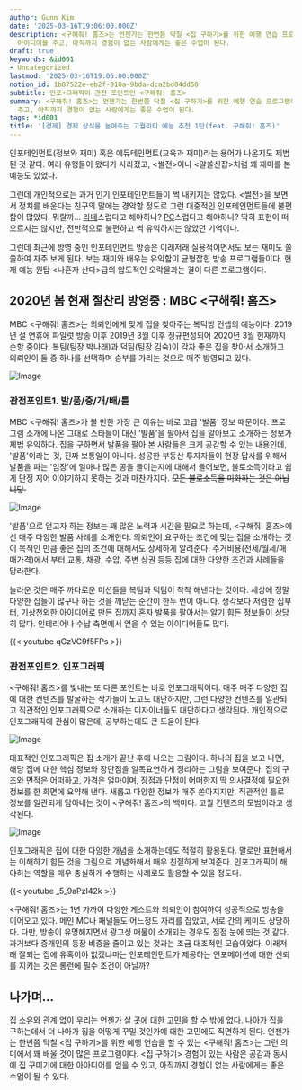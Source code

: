 ```yaml
---
author: Gunn Kim
date: '2025-03-16T19:06:00.000Z'
description: <구해줘! 홈즈>는 언젠가는 한번쯤 닥칠 <집 구하기>를 위한 예행 연습 프로그램이다. <집 구하기> 경험이 있는 사람은 공감과
  아이디어를 주고, 아직까지 경험이 없는 사람에게는 좋은 수업이 된다.
draft: true
keywords: &id001
- Uncategorized
lastmod: '2025-03-16T19:06:00.000Z'
notion_id: 1b87522e-eb2f-810a-9bda-dca2bd04dd58
subtitle: 인포+그래픽이 관전 포인트인 <구해줘! 홈즈>
summary: <구해줘! 홈즈>는 언젠가는 한번쯤 닥칠 <집 구하기>를 위한 예행 연습 프로그램이다. <집 구하기> 경험이 있는 사람은 공감과 아이디어를
  주고, 아직까지 경험이 없는 사람에게는 좋은 수업이 된다.
tags: *id001
title: '[경제] 경제 상식을 높여주는 고퀄리티 예능 추천 1탄(feat. 구해줘! 홈즈)'
---
```


인포테인먼트(정보와 재미) 혹은 에듀테인먼트(교육과 재미)라는 용어가 나온지도 제법 된 것 같다. 여러 유행들이 왔다가 사라졌고, <썰전>이나 <알쓸신잡>처럼 꽤 재미를 본 예능도 있었다. 

그런데 개인적으로는 과거 인기 인포테인먼트들이 썩 내키지는 않았다. <썰전>을 보면서 정치를 배운다는 친구의 말에는 경악할 정도로 그런 대중적인 인포테인먼트들에 불편함이 많았다. 뭐랄까... [라떼](https://www.mk.co.kr/news/society/view/2019/04/244931/)스럽다고 해야하나? [PC](https://namu.wiki/w/%EC%A0%95%EC%B9%98%EC%A0%81%20%EC%98%AC%EB%B0%94%EB%A6%84)스럽다고 해야하나? 딱히 표현이 떠오르지는 않지만, 전반적으로 불편하고 썩 유익하지는 않았던 기억이다.

그런데 최근에 방영 중인 인포테인먼트 방송은 이래저래 실용적이면서도 보는 재미도 쏠쏠하여 자주 보게 된다. 보는 재미와 배우는 유익함이 균형잡힌 방송 프로그램들이다. 현재 예능 원탑 <나혼자 산다>급의 압도적인 오락물과는 결이 다른 프로그램이다.

## 2020년 봄 현재 절찬리 방영중 : MBC <구해줘! 홈즈>

MBC <구해줘! 홈즈>는 의뢰인에게 맞게 집을 찾아주는 복덕방 컨셉의 예능이다. 2019년 설 연휴에 파일럿 방송 이후 2019년 3월 이후 정규편성되어 2020년 3월 현재까지 순항 중이다. 복팀(팀장 박나래)과 덕팀(팀장 김숙)이 각자 좋은 집을 찾아서 소개하고 의뢰인이 둘 중 하나를 선택하며 승부를 가리는 것으로 매주 방영되고 있다.

![Image](https://i.imgur.com/Unrloeq.png)

### 관전포인트1. 발/품/중/개/배/틀

MBC <구해줘! 홈즈>가 볼 만한 가장 큰 이유는 바로 고급 '발품' 정보 때문이다. 프로그램 소개에 나온 그대로 스타들이 대신 '발품'을 팔아서 집을 알아보고 소개하는 정보가 제법 유익하다. 집을 구하면서 발품을 팔아 본 사람들은 크게 공감할 수 있는 내용인데, '발품'이라는 것, 진짜 보통일이 아니다. 성공한 부동산 투자자들이 현장 답사를 위해서 발품을 파는 '임장'에 얼마나 많은 공을 들이는지에 대해서 들어보면, 불로소득이라고 쉽게 단정 지어 이야기하지 못하는 것과 마찬가지다. ~~모든 불로소득을 미화하는 것은 아닙니당.~~

![Image](https://i.imgur.com/LIogcWn.png)

'발품'으로 얻고자 하는 정보는 꽤 많은 노력과 시간을 필요로 하는데, <구해줘! 홈즈>에선 매주 다양한 발품 사례를 소개한다. 의뢰인이 요구하는 조건에 맞는 집을 소개하는 것이 목적인 만큼 좋은 집의 조건에 대해서도 상세하게 알려준다. 주거비용(전세/월세/매매가격)에서 부터 교통, 채광, 수압, 주변 상권 등등 집에 대한 다양한 조건과 사례들을 망라한다. 

놀라운 것은 매주 까다로운 미션들을 복팀과 덕팀이 착착 해낸다는 것이다. 세상에 정말 다양한 집들이 많구나 하는 것을 깨닫는 순간이 한두 번이 아니다. 생각보다 저렴한 집부터, 기상천외한 아이디어로 만든 집까지 혼자 발품을 팔아서는 알기 힘든 정보들이 상당히 많다. 인테리어나 수납 측면에서 얻을 수 있는 아이디어들도 많다.

{{< youtube qGzVC9f5FPs >}} 
 
### 관전포인트2. 인포그래픽

<구해줘! 홈즈>를 빛내는 또 다른 포인트는 바로 인포그래픽이다. 매주 매주 다양한 집에 대한 컨텐츠를 발굴하는 작가들이 노고도 대단하지만, 그런 다양한 컨텐츠를 일관되고 직관적인 인포그래픽으로 소개하는 디자이너들도 대단하다고 생각된다. 개인적으로 인포그래픽에 관심이 많은데, 공부하는데도 큰 도움이 된다.

![Image](https://i.imgur.com/AwBw7TY.png)

대표적인 인포그래픽은 집 소개가 끝난 후에 나오는 그림이다. 하나의 집을 보고 나면, 해당 집에 대한 핵심 정보와 장단점을 일목요연하게 정리하는 그림을 보여준다. 집의 구조와 면적은 어떠하고, 가격은 얼마이며, 장점과 단점이 어떠한지 딱 의사결정에 필요한 정보를 한 화면에 요약해 낸다. 새롭고 다양한 정보가 매주 쏟아지지만, 직관적인 틀로 정보를 일관되게 담아내는 것이 <구해줘! 홈즈>의 백미다. 고퀄 컨텐츠의 모범이라고 생각된다.

![Image](https://i.imgur.com/gPak6US.png)

인포그래픽은 집에 대한 다양한 개념을 소개하는데도 적절히 활용된다. 말로만 표현해서는 이해하기 힘든 것을 그림으로 개념화해서 매우 친절하게 보여준다. 인포그래픽이 해야하는 역할을 매우 충실하게 수행하는 사례로도 활용할 수 있을 정도다. 

{{< youtube _5_9aPzI42k >}} 

<구해줘! 홈즈>는 1년 가까이 다양한 게스트와 의뢰인이 참여하여 성공적으로 방송을 이어오고 있다. 메인 MC나 패널들도 어느정도 자리를 잡았고, 서로 간의 케미도 상당하다. 다만, 방송이 유명해지면서 광고성 매물이 소개되는 경우도 점점 눈에 띄는 것 같다. 과거보다 중개인의 등장 비중을 줄이고 있는 것과는 조금 대조적인 모습이었다. 이래저래 잘되는 집에 유혹이야 없겠냐마는 인포테인먼트가 제공하는 인포메이션에 대한 신뢰를 지키는 것은 롱런에 필수 조건이 아닐까?

## 나가며...

집 소유와 관계 없이 우리는 언젠가 살 곳에 대한 고민을 할 수 밖에 없다. 나아가 집을 구하는데서 더 나아가 집을 어떻게 꾸밀 것인가에 대한 고민에도 직면하게 된다. 언젠가는 한번쯤 닥칠 <집 구하기>를 위한 예행 연습을 할 수 있는 <구해줘! 홈즈>는 그런 의미에서 꽤 배울 것이 많은 프로그램이다. <집 구하기> 경험이 있는 사람은 공감과 동시에 집 꾸미기에 대한 아아디어를 얻을 수 있고, 아직까지 경험이 없는 사람에게는 좋은 수업이 될 수 있다.

